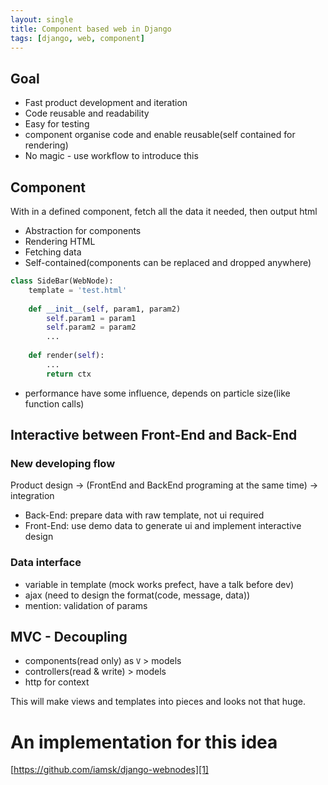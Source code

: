 ```yaml
---
layout: single
title: Component based web in Django
tags: [django, web, component]
---
```

## Goal
- Fast product development and iteration
- Code reusable and readability
- Easy for testing
- component organise code and enable reusable(self contained for rendering)
- No magic - use workflow to introduce this

## Component
With in a defined component, fetch all the data it needed, then output html

- Abstraction for components
- Rendering HTML
- Fetching data
- Self-contained(components can be replaced and dropped anywhere)

```python
class SideBar(WebNode):
    template = 'test.html'
  
    def __init__(self, param1, param2)
        self.param1 = param1
        self.param2 = param2
        ...
 
    def render(self):
        ...
        return ctx      
```

- performance have some influence, depends on particle size(like function calls)

## Interactive between Front-End and Back-End

### New developing flow
Product design -\> (FrontEnd and BackEnd programing at the same time) -\> integration

- Back-End: prepare data with raw template, not ui required
- Front-End: use demo data to generate ui and implement interactive design

### Data interface
- variable in template (mock works prefect, have a talk before dev)
- ajax (need to design the format(code, message, data))
- mention: validation of params

## MVC - Decoupling
- components(read only) as `V` \> models
- controllers(read & write) \> models
- http for context

This will make views and templates into pieces and looks not that huge.

# An implementation for this idea
[https://github.com/iamsk/django-webnodes][1]

[1]:	https://github.com/iamsk/django-webnodes